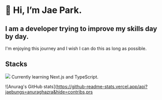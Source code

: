 # 👋 Hi, I’m Jae Park. 

## I am a developer trying to improve my skills day by day.  
I'm enjoying this journey and I wish I can do this as long as possible.  

## Stacks
<image src="{https://img.shields.io/badge/HTML5-E34F26?style=for-the-badge&logo=html5&logoColor=white}" />  
Currently learning Next.js and TypeScript.  

![Anurag's GitHub stats](https://github-readme-stats.vercel.app/api?jaebungs=anuraghazra&hide=contribs,prs
<!---
jaebungs/jaebungs is a ✨ special ✨ repository because its `README.md` (this file) appears on your GitHub profile.
You can click the Preview link to take a look at your changes.
--->
